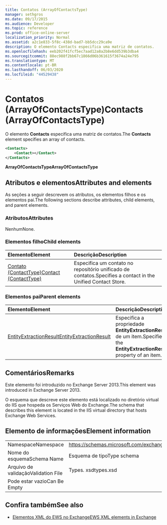 ```yaml
---
title: Contatos (ArrayOfContactsType)
manager: sethgros
ms.date: 09/17/2015
ms.audience: Developer
ms.topic: reference
ms.prod: office-online-server
localization_priority: Normal
ms.assetid: a2c1e833-5f8c-438d-bad7-bb5dcc29ca9e
description: O elemento Contacts especifica uma matriz de contatos.
ms.openlocfilehash: eeb202f41fcf5ec7aad12a8a2b8e6dd539b3dba4
ms.sourcegitcommit: 88ec988f2bb67c1866d06b361615f3674a24e795
ms.translationtype: MT
ms.contentlocale: pt-BR
ms.lasthandoff: 06/03/2020
ms.locfileid: "44529438"
---
```

# <a name="contacts-arrayofcontactstype"></a><span data-ttu-id="843f0-103">Contatos (ArrayOfContactsType)</span><span class="sxs-lookup"><span data-stu-id="843f0-103">Contacts (ArrayOfContactsType)</span></span>

<span data-ttu-id="843f0-104">O elemento **Contacts** especifica uma matriz de contatos.</span><span class="sxs-lookup"><span data-stu-id="843f0-104">The **Contacts** element specifies an array of contacts.</span></span> 
  
```XML
<Contacts>
    <Contact></Contact>
</Contacts>
```

 <span data-ttu-id="843f0-105">**ArrayOfContactsType**</span><span class="sxs-lookup"><span data-stu-id="843f0-105">**ArrayOfContactsType**</span></span>
## <a name="attributes-and-elements"></a><span data-ttu-id="843f0-106">Atributos e elementos</span><span class="sxs-lookup"><span data-stu-id="843f0-106">Attributes and elements</span></span>

<span data-ttu-id="843f0-107">As seções a seguir descrevem os atributos, os elementos filhos e os elementos pai.</span><span class="sxs-lookup"><span data-stu-id="843f0-107">The following sections describe attributes, child elements, and parent elements.</span></span>
  
### <a name="attributes"></a><span data-ttu-id="843f0-108">Atributos</span><span class="sxs-lookup"><span data-stu-id="843f0-108">Attributes</span></span>

<span data-ttu-id="843f0-109">Nenhum</span><span class="sxs-lookup"><span data-stu-id="843f0-109">None.</span></span>
  
### <a name="child-elements"></a><span data-ttu-id="843f0-110">Elementos filho</span><span class="sxs-lookup"><span data-stu-id="843f0-110">Child elements</span></span>

|<span data-ttu-id="843f0-111">**Elemento**</span><span class="sxs-lookup"><span data-stu-id="843f0-111">**Element**</span></span>|<span data-ttu-id="843f0-112">**Descrição**</span><span class="sxs-lookup"><span data-stu-id="843f0-112">**Description**</span></span>|
|:-----|:-----|
|[<span data-ttu-id="843f0-113">Contato (ContactType)</span><span class="sxs-lookup"><span data-stu-id="843f0-113">Contact (ContactType)</span></span>](contact-contacttype.md) <br/> |<span data-ttu-id="843f0-114">Especifica um contato no repositório unificado de contatos.</span><span class="sxs-lookup"><span data-stu-id="843f0-114">Specifies a contact in the Unified Contact Store.</span></span>  <br/> |
   
### <a name="parent-elements"></a><span data-ttu-id="843f0-115">Elementos pai</span><span class="sxs-lookup"><span data-stu-id="843f0-115">Parent elements</span></span>

|<span data-ttu-id="843f0-116">**Elemento**</span><span class="sxs-lookup"><span data-stu-id="843f0-116">**Element**</span></span>|<span data-ttu-id="843f0-117">**Descrição**</span><span class="sxs-lookup"><span data-stu-id="843f0-117">**Description**</span></span>|
|:-----|:-----|
|[<span data-ttu-id="843f0-118">EntityExtractionResult</span><span class="sxs-lookup"><span data-stu-id="843f0-118">EntityExtractionResult</span></span>](entityextractionresult.md) <br/> |<span data-ttu-id="843f0-119">Especifica a propriedade **EntityExtractionResult** de um item.</span><span class="sxs-lookup"><span data-stu-id="843f0-119">Specifies the **EntityExtractionResult** property of an item.</span></span>  <br/> |
   
## <a name="remarks"></a><span data-ttu-id="843f0-120">Comentários</span><span class="sxs-lookup"><span data-stu-id="843f0-120">Remarks</span></span>

<span data-ttu-id="843f0-121">Este elemento foi introduzido no Exchange Server 2013.</span><span class="sxs-lookup"><span data-stu-id="843f0-121">This element was introduced in Exchange Server 2013.</span></span>
  
<span data-ttu-id="843f0-122">O esquema que descreve este elemento está localizado no diretório virtual do IIS que hospeda os Serviços Web do Exchange.</span><span class="sxs-lookup"><span data-stu-id="843f0-122">The schema that describes this element is located in the IIS virtual directory that hosts Exchange Web Services.</span></span>
  
## <a name="element-information"></a><span data-ttu-id="843f0-123">Elemento de informações</span><span class="sxs-lookup"><span data-stu-id="843f0-123">Element information</span></span>

|||
|:-----|:-----|
|<span data-ttu-id="843f0-124">Namespace</span><span class="sxs-lookup"><span data-stu-id="843f0-124">Namespace</span></span>  <br/> |https://schemas.microsoft.com/exchange/services/2006/types  <br/> |
|<span data-ttu-id="843f0-125">Nome do esquema</span><span class="sxs-lookup"><span data-stu-id="843f0-125">Schema Name</span></span>  <br/> |<span data-ttu-id="843f0-126">Esquema de tipo</span><span class="sxs-lookup"><span data-stu-id="843f0-126">Type schema</span></span>  <br/> |
|<span data-ttu-id="843f0-127">Arquivo de validação</span><span class="sxs-lookup"><span data-stu-id="843f0-127">Validation File</span></span>  <br/> |<span data-ttu-id="843f0-128">Types. xsd</span><span class="sxs-lookup"><span data-stu-id="843f0-128">types.xsd</span></span>  <br/> |
|<span data-ttu-id="843f0-129">Pode estar vazio</span><span class="sxs-lookup"><span data-stu-id="843f0-129">Can Be Empty</span></span>  <br/> ||
   
## <a name="see-also"></a><span data-ttu-id="843f0-130">Confira também</span><span class="sxs-lookup"><span data-stu-id="843f0-130">See also</span></span>



- [<span data-ttu-id="843f0-131">Elementos XML do EWS no Exchange</span><span class="sxs-lookup"><span data-stu-id="843f0-131">EWS XML elements in Exchange</span></span>](ews-xml-elements-in-exchange.md)

